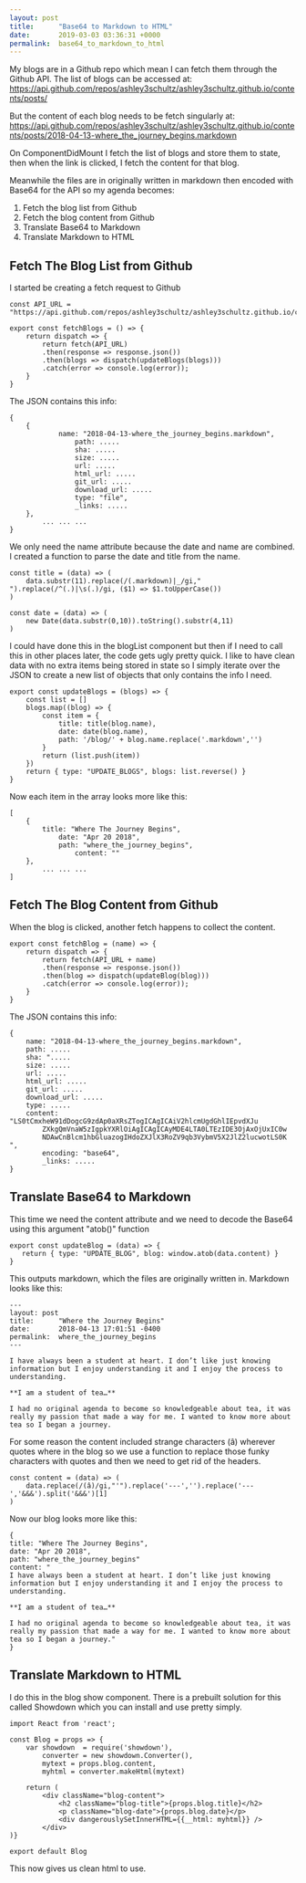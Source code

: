 ```yaml
---
layout: post
title:      "Base64 to Markdown to HTML"
date:       2019-03-03 03:36:31 +0000
permalink:  base64_to_markdown_to_html
---
```


My blogs are in a Github repo which mean I can fetch them through the Github API. 
The list of blogs can be accessed at: 
https://api.github.com/repos/ashley3schultz/ashley3schultz.github.io/contents/posts/

But the content of each blog needs to be fetch singularly at: 
https://api.github.com/repos/ashley3schultz/ashley3schultz.github.io/contents/posts/2018-04-13-where_the_journey_begins.markdown

On ComponentDidMount I fetch the list of blogs and store them to state, then when the link is clicked, I fetch the content for that blog. 

Meanwhile the files are in originally written in markdown then encoded with Base64 for the API so my agenda becomes:

1. Fetch the blog list from Github
2. Fetch the blog content from Github
3. Translate Base64 to Markdown
4. Translate Markdown to HTML

## Fetch The Blog List from Github
I started be creating a fetch request to Github 
```
const API_URL = "https://api.github.com/repos/ashley3schultz/ashley3schultz.github.io/contents/_posts/"

export const fetchBlogs = () => {
    return dispatch => {
        return fetch(API_URL)
        .then(response => response.json())
        .then(blogs => dispatch(updateBlogs(blogs)))
        .catch(error => console.log(error));
    }
}
```
The JSON contains this info: 
```
{
    {
		    name: "2018-04-13-where_the_journey_begins.markdown",
				path: .....
				sha: .....
				size: .....
				url: .....
				html_url: .....
				git_url: .....
				download_url: .....
				type: "file",
				_links: .....
    },
		... ... ...
}
```
We only need the name attribute because the date and name are combined.
I created a function to parse the date and title from the name.
```
const title = (data) => (
    data.substr(11).replace(/(.markdown)|_/gi," ").replace(/^(.)|\s(.)/gi, ($1) => $1.toUpperCase())
)

const date = (data) => (
    new Date(data.substr(0,10)).toString().substr(4,11)
)
```
I could have done this in the blogList component but then if I need to call this in other places later, the code gets ugly pretty quick. I like to have clean data with no extra items being stored in state so I simply iterate over the JSON to create a new list of objects that only contains the info I need. 
```
export const updateBlogs = (blogs) => {
    const list = []
    blogs.map((blog) => {
        const item = {
            title: title(blog.name), 
            date: date(blog.name),
            path: '/blog/' + blog.name.replace('.markdown','')
        }
        return (list.push(item))
    })
    return { type: "UPDATE_BLOGS", blogs: list.reverse() }
}
```

Now each item in the array looks more like this:
```
[
    {
        title: "Where The Journey Begins",
		    date: "Apr 20 2018",
		    path: "where_the_journey_begins",
				content: ""
    }, 
		... ... ...
]
```

## Fetch The Blog Content from Github
When the blog is clicked, another fetch happens to collect the content. 
```
export const fetchBlog = (name) => {
    return dispatch => {
        return fetch(API_URL + name)
        .then(response => response.json())
        .then(blog => dispatch(updateBlog(blog)))
        .catch(error => console.log(error));
    }
}
```
The JSON contains this info: 
```
{
    name: "2018-04-13-where_the_journey_begins.markdown",
    path: .....
    sha: ".....
    size: .....
    url: .....
    html_url: .....
    git_url: .....
    download_url: .....
    type: .....
    content: "LS0tCmxheW91dDogcG9zdAp0aXRsZTogICAgICAiV2hlcmUgdGhlIEpvdXJu
		ZXkgQmVnaW5zIgpkYXRlOiAgICAgICAyMDE4LTA0LTEzIDE3OjAxOjUxIC0w
		NDAwCnBlcm1hbGluazogIHdoZXJlX3RoZV9qb3VybmV5X2JlZ2lucwotLS0K  ",
		encoding: "base64",
		_links: .....
}
```

## Translate Base64 to Markdown
This time we need the content attribute and we need to decode the Base64 using this argument "atob()"
 function
 ```
 export const updateBlog = (data) => {
    return { type: "UPDATE_BLOG", blog: window.atob(data.content) }
}
```
This outputs markdown, which the files are originally written in. Markdown looks like this:
```
---
layout: post
title:      "Where the Journey Begins"
date:       2018-04-13 17:01:51 -0400
permalink:  where_the_journey_begins
---

I have always been a student at heart. I don’t like just knowing information but I enjoy understanding it and I enjoy the process to understanding. 

**I am a student of tea…**

I had no original agenda to become so knowledgeable about tea, it was really my passion that made a way for me. I wanted to know more about tea so I began a journey.
```

For some reason the content included strange characters (â) wherever quotes where in the blog so we use a function to replace those funky characters with quotes and then we need to get rid of the headers. 
```
const content = (data) => (
    data.replace(/(â)/gi,"'").replace('---','').replace('---','&&&').split('&&&')[1]
)
```
Now our blog looks more like this:
```
{
title: "Where The Journey Begins",
date: "Apr 20 2018",
path: "where_the_journey_begins"
content: "
I have always been a student at heart. I don’t like just knowing information but I enjoy understanding it and I enjoy the process to understanding. 

**I am a student of tea…**

I had no original agenda to become so knowledgeable about tea, it was really my passion that made a way for me. I wanted to know more about tea so I began a journey."
}
```

## Translate Markdown to HTML
I do this in the blog show component. There is a prebuilt solution for this called Showdown which you can install and use pretty simply. 
```
import React from 'react';

const Blog = props => {
    var showdown  = require('showdown'),
        converter = new showdown.Converter(),
        mytext = props.blog.content,
        myhtml = converter.makeHtml(mytext)
				
    return (
        <div className="blog-content">
            <h2 className="blog-title">{props.blog.title}</h2>
            <p className="blog-date">{props.blog.date}</p>
            <div dangerouslySetInnerHTML={{__html: myhtml}} />
        </div>
)}

export default Blog
```

This now gives us clean html to use.

